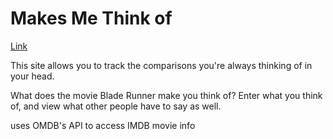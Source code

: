 # Makes Me Think of 

[Link](makesmethinkof.herokuapp.com)

This site allows you to track the comparisons you're always thinking of in your head.

What does the movie Blade Runner make you think of? Enter what you think of, and view what other people have to say as well.

uses OMDB's API to access IMDB movie info
